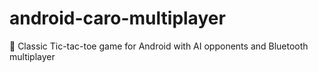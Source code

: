 # android-caro-multiplayer
🎯 Classic Tic-tac-toe game for Android with AI opponents and Bluetooth multiplayer
